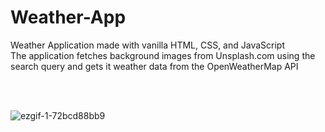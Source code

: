 # Weather-App

Weather Application made with vanilla HTML, CSS, and JavaScript <br />
The application fetches background images from Unsplash.com using the search query and gets it weather data from the OpenWeatherMap API 

<br />
<br />











![ezgif-1-72bcd88bb9](https://user-images.githubusercontent.com/106866560/195242054-a3765ed1-2785-4ede-bab9-e8726e60d5e0.gif)
